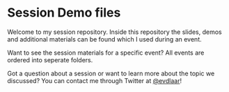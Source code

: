# Session Demo files

Welcome to my session repository.
Inside this repository the slides, demos and additional materials can be found which I used during an event.

Want to see the session materials for a specific event?
All events are ordered into seperate folders.

Got a question about a session or want to learn more about the topic we discussed?
You can contact me through Twitter at [@evdlaar](https://www.twitter.com/evdlaar)!

